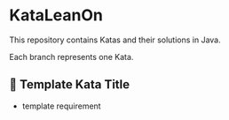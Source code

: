 # KataLeanOn 
This repository contains Katas and their solutions in Java.

Each branch represents one Kata.

## 🥋 Template Kata Title 

- template requirement
